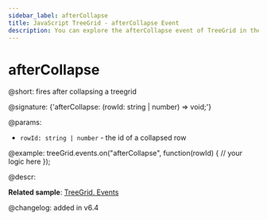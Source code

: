 ```yaml
---
sidebar_label: afterCollapse
title: JavaScript TreeGrid - afterCollapse Event 
description: You can explore the afterCollapse event of TreeGrid in the documentation of the DHTMLX JavaScript UI library. Browse developer guides and API reference, try out code examples and live demos, and download a free 30-day evaluation version of DHTMLX Suite.
---
```


# afterCollapse

@short: fires after collapsing a treegrid

@signature: {'afterCollapse: (rowId: string | number) => void;'}

@params:
- `rowId: string | number` - the id of a collapsed row

@example:
treeGrid.events.on("afterCollapse", function(rowId) {
    // your logic here
});

@descr:

**Related sample**: [TreeGrid. Events](https://snippet.dhtmlx.com/sgwnxshe)

@changelog: added in v6.4
